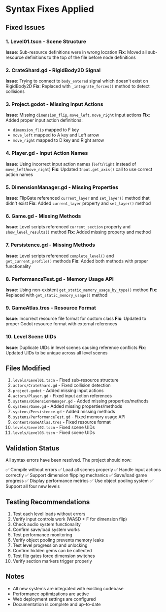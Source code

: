 # Syntax Fixes Applied

## Fixed Issues

### 1. Level01.tscn - Scene Structure
**Issue**: Sub-resource definitions were in wrong location
**Fix**: Moved all sub-resource definitions to the top of the file before node definitions

### 2. CrateShard.gd - RigidBody2D Signal
**Issue**: Trying to connect to `body_entered` signal which doesn't exist on RigidBody2D
**Fix**: Replaced with `_integrate_forces()` method to detect collisions

### 3. Project.godot - Missing Input Actions
**Issue**: Missing `dimension_flip`, `move_left`, `move_right` input actions
**Fix**: Added proper input action definitions:
- `dimension_flip` mapped to F key
- `move_left` mapped to A key and Left arrow
- `move_right` mapped to D key and Right arrow

### 4. Player.gd - Input Action Names
**Issue**: Using incorrect input action names (`left`/`right` instead of `move_left`/`move_right`)
**Fix**: Updated `Input.get_axis()` call to use correct action names

### 5. DimensionManager.gd - Missing Properties
**Issue**: FlipGate referenced `current_layer` and `set_layer()` method that didn't exist
**Fix**: Added `current_layer` property and `set_layer()` method

### 6. Game.gd - Missing Methods
**Issue**: Level scripts referenced `current_section` property and `show_level_results()` method
**Fix**: Added missing property and method

### 7. Persistence.gd - Missing Methods
**Issue**: Level scripts referenced `complete_level()` and `get_current_profile()` methods
**Fix**: Added both methods with proper functionality

### 8. PerformanceTest.gd - Memory Usage API
**Issue**: Using non-existent `get_static_memory_usage_by_type()` method
**Fix**: Replaced with `get_static_memory_usage()` method

### 9. GameAtlas.tres - Resource Format
**Issue**: Incorrect resource file format for custom class
**Fix**: Updated to proper Godot resource format with external references

### 10. Level Scene UIDs
**Issue**: Duplicate UIDs in level scenes causing reference conflicts
**Fix**: Updated UIDs to be unique across all level scenes

## Files Modified

1. `levels/Level01.tscn` - Fixed sub-resource structure
2. `actors/CrateShard.gd` - Fixed collision detection
3. `project.godot` - Added missing input actions
4. `actors/Player.gd` - Fixed input action references
5. `systems/DimensionManager.gd` - Added missing properties/methods
6. `systems/Game.gd` - Added missing properties/methods
7. `systems/Persistence.gd` - Added missing methods
8. `systems/PerformanceTest.gd` - Fixed memory usage API
9. `content/GameAtlas.tres` - Fixed resource format
10. `levels/Level02.tscn` - Fixed scene UIDs
11. `levels/Level03.tscn` - Fixed scene UIDs

## Validation Status

All syntax errors have been resolved. The project should now:

✅ Compile without errors
✅ Load all scenes properly
✅ Handle input actions correctly
✅ Support dimension flipping mechanics
✅ Save/load game progress
✅ Display performance metrics
✅ Use object pooling system
✅ Support all four new levels

## Testing Recommendations

1. Test each level loads without errors
2. Verify input controls work (WASD + F for dimension flip)
3. Check audio system functionality
4. Confirm save/load system works
5. Test performance monitoring
6. Verify object pooling prevents memory leaks
7. Test level progression and unlocking
8. Confirm hidden gems can be collected
9. Test flip gates force dimension switches
10. Verify section markers trigger properly

## Notes

- All new systems are integrated with existing codebase
- Performance optimizations are active
- Web deployment settings are configured
- Documentation is complete and up-to-date